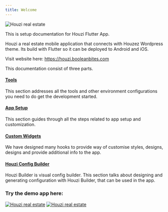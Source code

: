 ```yaml
---
title: Welcome
---
```


![Houzi real estate](images/banner.jpg)

This is setup documentation for Houzi Flutter App.

Houzi a real estate mobile application that connects with Houzez Wordpress theme. Its build with Flutter so it can be deployed to Android and iOS.

Visit website here: https://houzi.booleanbites.com


This documentation consist of three parts.

#### [Tools](tools/tools_setup)

This section addresses all the tools and other environment configurations you need to do get the development started.

#### [App Setup](app-setup/change_app_url)

This section guides through all the steps related to app setup and customization.

#### [Custom Widgets](hooks-widgets/add_item_drawer)

We have designed many hooks to provide way of customise styles, designs, designs and provide additional info to the app.

#### [Houzi Config Builder](houzi-config-builder/introduction)

Houzi Builder is visual config builder. This section talks about designing and generating configuration with Houzi Builder, that can be used in the app.

### Try the demo app here:

 [![Houzi real estate](images/apple_store.png)](https://apps.apple.com/us/app/id1598357211)  [![Houzi real estate](images/google_play.png)](https://play.google.com/store/apps/details?id=com.booleanbites.houzez)
